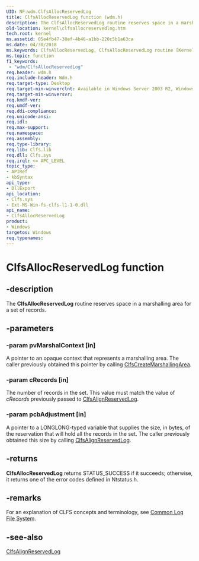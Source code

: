 ```yaml
---
UID: NF:wdm.ClfsAllocReservedLog
title: ClfsAllocReservedLog function (wdm.h)
description: The ClfsAllocReservedLog routine reserves space in a marshalling area for a set of records.
old-location: kernel\clfsallocreservedlog.htm
tech.root: kernel
ms.assetid: 05e4fb47-38ef-4b46-a1bb-220c5b1a63ca
ms.date: 04/30/2018
ms.keywords: ClfsAllocReservedLog, ClfsAllocReservedLog routine [Kernel-Mode Driver Architecture], Clfs_4429c61b-96d5-48cb-9ff0-5b0e3f01e0ec.xml, kernel.clfsallocreservedlog, wdm/ClfsAllocReservedLog
ms.topic: function
f1_keywords:
 - "wdm/ClfsAllocReservedLog"
req.header: wdm.h
req.include-header: Wdm.h
req.target-type: Desktop
req.target-min-winverclnt: Available in Windows Server 2003 R2, Windows Vista, and later versions of Windows.
req.target-min-winversvr: 
req.kmdf-ver: 
req.umdf-ver: 
req.ddi-compliance: 
req.unicode-ansi: 
req.idl: 
req.max-support: 
req.namespace: 
req.assembly: 
req.type-library: 
req.lib: Clfs.lib
req.dll: Clfs.sys
req.irql: <= APC_LEVEL
topic_type:
- APIRef
- kbSyntax
api_type:
- DllExport
api_location:
- Clfs.sys
- Ext-MS-Win-fs-clfs-l1-1-0.dll
api_name:
- ClfsAllocReservedLog
product:
- Windows
targetos: Windows
req.typenames: 
---
```


# ClfsAllocReservedLog function


## -description


The <b>ClfsAllocReservedLog</b> routine reserves space in a marshalling area for a set of records.


## -parameters




### -param pvMarshalContext [in]

A pointer to an opaque context that represents a marshalling area. The caller previously obtained this pointer by calling <a href="https://docs.microsoft.com/windows-hardware/drivers/ddi/content/wdm/nf-wdm-clfscreatemarshallingarea">ClfsCreateMarshallingArea</a>.


### -param cRecords [in]

The number of records in the set. This value must match the value of <i>cRecords</i> previously passed to <a href="https://docs.microsoft.com/windows-hardware/drivers/ddi/content/wdm/nf-wdm-clfsalignreservedlog">ClfsAlignReservedLog</a>.


### -param pcbAdjustment [in]

A pointer to a LONGLONG-typed variable that supplies the size, in bytes, of the reservation that will hold all the records in the set. The caller previously obtained this size by calling <a href="https://docs.microsoft.com/windows-hardware/drivers/ddi/content/wdm/nf-wdm-clfsalignreservedlog">ClfsAlignReservedLog</a>.


## -returns



<b>ClfsAllocReservedLog</b> returns STATUS_SUCCESS if it succeeds; otherwise, it returns one of the error codes defined in Ntstatus.h.




## -remarks



For an explanation of CLFS concepts and terminology, see <a href="https://docs.microsoft.com/windows-hardware/drivers/kernel/using-common-log-file-system">Common Log File System</a>.




## -see-also




<a href="https://docs.microsoft.com/windows-hardware/drivers/ddi/content/wdm/nf-wdm-clfsalignreservedlog">ClfsAlignReservedLog</a>
 

 

